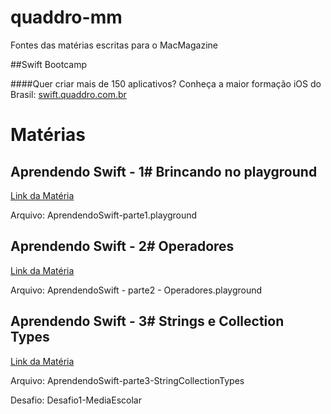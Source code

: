# quaddro-mm
Fontes das matérias escritas para o MacMagazine

##Swift Bootcamp

####Quer criar mais de 150 aplicativos? Conheça a maior formação iOS do Brasil:
[swift.quaddro.com.br](http://swift.quaddro.com.br/)

# Matérias

## Aprendendo Swift - 1# Brincando no playground
[Link da Matéria](https://macmagazine.com.br/2015/06/24/quaddro-macmagazine-vamos-aprender-swift/)

Arquivo: AprendendoSwift-parte1.playground

## Aprendendo Swift - 2# Operadores
[Link da Matéria](https://macmagazine.com.br/2015/07/01/quaddro-macmagazine-swift-na-pratica-2-operadores/)

Arquivo: AprendendoSwift - parte2 - Operadores.playground

## Aprendendo Swift - 3# Strings e Collection Types
[Link da Matéria](#)

Arquivo: AprendendoSwift-parte3-StringCollectionTypes

Desafio: Desafio1-MediaEscolar 
